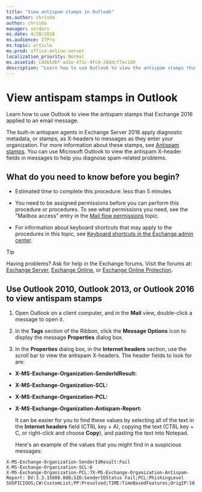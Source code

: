 ```yaml
---
title: "View antispam stamps in Outlook"
ms.author: chrisda
author: chrisda
manager: serdars
ms.date: 4/20/2018
ms.audience: ITPro
ms.topic: article
ms.prod: office-online-server
localization_priority: Normal
ms.assetid: cddb5dbf-ad1e-471c-9fc8-28ddcf7ec1d0
description: "Learn how to use Outlook to view the antispam stamps that Exchange 2016 applied to an email message."
---
```


# View antispam stamps in Outlook

Learn how to use Outlook to view the antispam stamps that Exchange 2016 applied to an email message.
  
The built-in antispam agents in Exchange Server 2016 apply diagnostic metadata, or stamps, as X-headers to messages as they enter your organization. For more information about these stamps, see [Antispam stamps](antispam-stamps.md). You can use Microsoft Outlook to view the antispam X-header fields in messages to help you diagnose spam-related problems.
  
## What do you need to know before you begin?

- Estimated time to complete this procedure: less than 5 minutes
    
- You need to be assigned permissions before you can perform this procedure or procedures. To see what permissions you need, see the "Mailbox access" entry in the [Mail flow permissions](../../permissions/feature-permissions/mail-flow-permissions.md) topic. 
    
- For information about keyboard shortcuts that may apply to the procedures in this topic, see [Keyboard shortcuts in the Exchange admin center](../../about-documentation/eac-keyboard-shortcuts.md).
    
> [!TIP]
> Having problems? Ask for help in the Exchange forums. Visit the forums at: [Exchange Server](https://go.microsoft.com/fwlink/p/?linkId=60612), [Exchange Online](https://go.microsoft.com/fwlink/p/?linkId=267542), or [Exchange Online Protection](https://go.microsoft.com/fwlink/p/?linkId=285351). 
  
## Use Outlook 2010, Outlook 2013, or Outlook 2016 to view antispam stamps

1. Open Outlook on a client computer, and in the **Mail** view, double-click a message to open it. 
    
2. In the **Tags** section of the Ribbon, click the **Message Options** icon to display the message **Properties** dialog box. 
    
3. In the **Properties** dialog box, in the **Internet headers** section, use the scroll bar to view the antispam X-headers. The header fields to look for are: 
    
  - **X-MS-Exchange-Organization-SenderIdResult:**
    
  - **X-MS-Exchange-Organization-SCL:**
    
  - **X-MS-Exchange-Organization-PCL:**
    
  - **X-MS-Exchange-Organization-Antispam-Report:**
    
    It can be easier for you to find these values by selecting all of the text in the **Internet headers** field (CTRL key + A), copying the text (CTRL key + C, or right-click and choose **Copy**), and pasting the text into Notepad.
    
    Here's an example of the values that you might find in a suspicious messages:
    
  ```
  X-MS-Exchange-Organization-SenderIdResult:Fail
  X-MS-Exchange-Organization-SCL:6
  X-MS-Exchange-Organization-PCL:7X-MS-Exchange-Organization-Antispam-Report: DV:3.3.15608.880;SID:SenderIDStatus Fail;PCL:PhishingLevel SUSPICIOUS;CW:CustomList;PP:Presolved;TIME:TimeBasedFeatures;OrigIP:10.1.1.1
  ```


